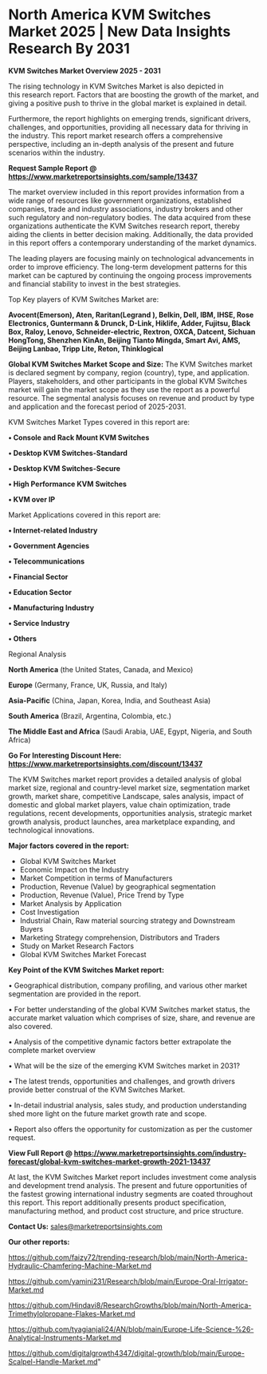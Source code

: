  # North America KVM Switches Market 2025 | New Data Insights Research By 2031

<Strong> KVM Switches Market Overview 2025 - 2031</strong>

The rising technology in KVM Switches Market is also depicted in this research report. Factors that are boosting the growth of the market, and giving a positive push to thrive in the global market is explained in detail.

Furthermore, the report highlights on emerging trends, significant drivers, challenges, and opportunities, providing all necessary data for thriving in the industry. This report market research offers a comprehensive perspective, including an in-depth analysis of the present and future scenarios within the industry.

<strong>Request Sample Report @ <a href=https://www.marketreportsinsights.com/sample/13437>https://www.marketreportsinsights.com/sample/13437</a></strong>

The market overview included in this report provides information from a wide range of resources like government organizations, established companies, trade and industry associations, industry brokers and other such regulatory and non-regulatory bodies. The data acquired from these organizations authenticate the KVM Switches research report, thereby aiding the clients in better decision making. Additionally, the data provided in this report offers a contemporary understanding of the market dynamics.

The leading players are focusing mainly on technological advancements in order to improve efficiency. The long-term development patterns for this market can be captured by continuing the ongoing process improvements and financial stability to invest in the best strategies.

Top Key players of KVM Switches Market are:

<strong>Avocent(Emerson), Aten, Raritan(Legrand ), Belkin, Dell, IBM, IHSE, Rose Electronics, Guntermann & Drunck, D-Link, Hiklife, Adder, Fujitsu, Black Box, Raloy, Lenovo, Schneider-electric, Rextron, OXCA, Datcent, Sichuan HongTong, Shenzhen KinAn, Beijing Tianto Mingda, Smart Avi, AMS, Beijing Lanbao, Tripp Lite, Reton, Thinklogical</strong>

<strong><b>Global KVM Switches Market Scope and Size:</b></strong>
The KVM Switches market is declared segment by company, region (country), type, and application. Players, stakeholders, and other participants in the global KVM Switches market will gain the market scope as they use the report as a powerful resource. The segmental analysis focuses on revenue and product by type and application and the forecast period of 2025-2031.

KVM Switches Market Types covered in this report are:

<strong>• Console and Rack Mount KVM Switches

• Desktop KVM Switches-Standard

• Desktop KVM Switches-Secure

• High Performance KVM Switches

• KVM over IP</strong>

Market Applications covered in this report are:

<strong>• Internet-related Industry

• Government Agencies

• Telecommunications

• Financial Sector

• Education Sector

• Manufacturing Industry

• Service Industry

• Others</strong> 

Regional Analysis

<strong>North America</strong> (the United States, Canada, and Mexico)

<strong>Europe</strong> (Germany, France, UK, Russia, and Italy)

<strong>Asia-Pacific</strong> (China, Japan, Korea, India, and Southeast Asia)

<strong>South America</strong> (Brazil, Argentina, Colombia, etc.)

<strong>The Middle East and Africa</strong> (Saudi Arabia, UAE, Egypt, Nigeria, and South Africa)

<strong>Go For Interesting Discount Here: <a href=https://www.marketreportsinsights.com/discount/13437>https://www.marketreportsinsights.com/discount/13437</a></strong>

The KVM Switches market report provides a detailed analysis of global market size, regional and country-level market size, segmentation market growth, market share, competitive Landscape, sales analysis, impact of domestic and global market players, value chain optimization, trade regulations, recent developments, opportunities analysis, strategic market growth analysis, product launches, area marketplace expanding, and technological innovations.

<strong><b>Major factors covered in the report:</b></strong>
<ul>
  <li>Global KVM Switches Market </li>
  <li>Economic Impact on the Industry</li>
  <li>Market Competition in terms of Manufacturers</li>
  <li>Production, Revenue (Value) by geographical segmentation</li>
  <li>Production, Revenue (Value), Price Trend by Type</li>
  <li>Market Analysis by Application</li>
  <li>Cost Investigation</li>
  <li>Industrial Chain, Raw material sourcing strategy and Downstream Buyers</li>
  <li>Marketing Strategy comprehension, Distributors and Traders</li>
  <li>Study on Market Research Factors</li>
  <li>Global KVM Switches Market Forecast</li>
</ul>

<strong><b>Key Point of the KVM Switches Market report:</b></strong>

• Geographical distribution, company profiling, and various other market segmentation are provided in the report.

• For better understanding of the global KVM Switches market status, the accurate market valuation which comprises of size, share, and revenue are also covered.

• Analysis of the competitive dynamic factors better extrapolate the complete market overview

• What will be the size of the emerging KVM Switches market in 2031?

• The latest trends, opportunities and challenges, and growth drivers provide better construal of the KVM Switches Market.

• In-detail industrial analysis, sales study, and production understanding shed more light on the future market growth rate and scope.

• Report also offers the opportunity for customization as per the customer request.

<strong><b>View Full Report @ <a href=https://www.marketreportsinsights.com/industry-forecast/global-kvm-switches-market-growth-2021-13437>https://www.marketreportsinsights.com/industry-forecast/global-kvm-switches-market-growth-2021-13437</a></b></strong>


At last, the KVM Switches Market report includes investment come analysis and development trend analysis. The present and future opportunities of the fastest growing international industry segments are coated throughout this report. This report additionally presents product specification, manufacturing method, and product cost structure, and price structure.

<strong>Contact Us:</strong>
sales@marketreportsinsights.com

<strong>Our other reports:</strong>

<a href=https://github.com/faizy72/trending-research/blob/main/North-America-Hydraulic-Chamfering-Machine-Market.md>https://github.com/faizy72/trending-research/blob/main/North-America-Hydraulic-Chamfering-Machine-Market.md</a>

<a href=https://github.com/yamini231/Research/blob/main/Europe-Oral-Irrigator-Market.md>https://github.com/yamini231/Research/blob/main/Europe-Oral-Irrigator-Market.md</a>

<a href=https://github.com/Hindavi8/ResearchGrowths/blob/main/North-America-Trimethylolpropane-Flakes-Market.md>https://github.com/Hindavi8/ResearchGrowths/blob/main/North-America-Trimethylolpropane-Flakes-Market.md</a>

<a href=https://github.com/tyagianjali24/AN/blob/main/Europe-Life-Science-%26-Analytical-Instruments-Market.md>https://github.com/tyagianjali24/AN/blob/main/Europe-Life-Science-%26-Analytical-Instruments-Market.md</a>

<a href=https://github.com/digitalgrowth4347/digital-growth/blob/main/Europe-Scalpel-Handle-Market.md>https://github.com/digitalgrowth4347/digital-growth/blob/main/Europe-Scalpel-Handle-Market.md</a>"
